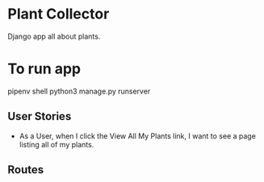 # Plant Collector
Django app all about plants.

# To run app
pipenv shell
python3 manage.py runserver

## User Stories
- As a User, when I click the View All My Plants link, I want to see a page listing all of my plants.

## Routes
